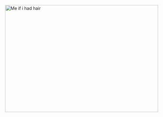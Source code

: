 <img src="https://c.tenor.com/qkQ0AfxWdAsAAAAd/jim-carey-busy.gif" alt="Me if i had hair" width="500" height="350">
